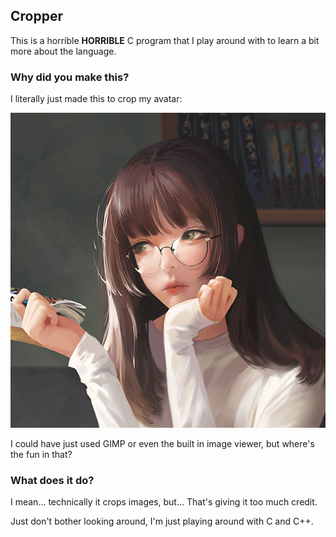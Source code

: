 ## Cropper

This is a horrible **HORRIBLE** C program that I play around with to learn a bit more about the language.

### Why did you make this?

I literally just made this to crop my avatar:

![avatar](./result.jpg)

I could have just used GIMP or even the built in image viewer, but where's the fun in that?

### What does it do?

I mean... technically it crops images, but... That's giving it too much credit.

Just don't bother looking around, I'm just playing around with C and C++.
